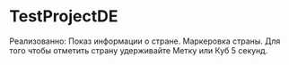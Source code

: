 # TestProjectDE

Реализованно:
Показ информации о стране.
Маркеровка страны.
Для того чтобы отметить страну удерживайте Метку или Куб 5 секунд.
